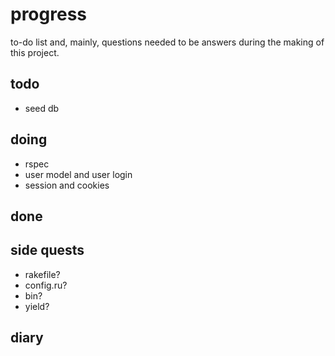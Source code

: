 # progress

to-do list and, mainly, questions needed to be answers during the making of this project. 


## todo

- seed db


## doing

- rspec
- user model and user login
- session and cookies


## done


## side quests

- rakefile?
- config.ru?
- bin?
- yield?


## diary
